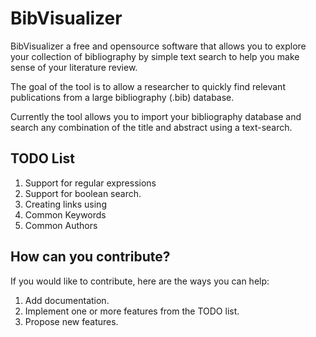 BibVisualizer
=============

BibVisualizer a free and opensource software that allows you to explore your collection of bibliography by simple
text search to help you make sense of your literature review.

The goal of the tool is to allow a researcher to quickly find relevant publications from a large bibliography (.bib) database.


Currently the tool allows you to import your bibliography database and search any combination of the title and abstract
using a text-search.


TODO List
---------
1. Support for regular expressions
2. Support for boolean search.
3. Creating links using
  1. Common Keywords
  2. Common Authors


How can you contribute?
-----------------------
If you would like to contribute, here are the ways you can help:
1. Add documentation.
2. Implement one or more features from the TODO list.
3. Propose new features.
